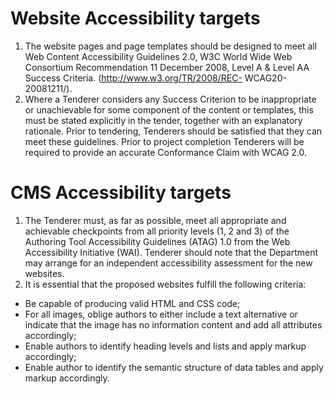 # Website Accessibility targets

1. The website pages and page templates should be designed to meet all Web Content Accessibility Guidelines 2.0, W3C World Wide Web Consortium Recommendation 11 December 2008, Level A &amp; Level AA Success Criteria. (http://www.w3.org/TR/2008/REC- WCAG20-20081211/).
2. Where a Tenderer considers any Success Criterion to be inappropriate or unachievable for some component of the content or templates, this must be stated explicitly in the tender, together with an explanatory rationale.
Prior to tendering, Tenderers should be satisfied that they can meet these guidelines. Prior to project completion Tenderers will be required to provide an accurate Conformance Claim with WCAG 2.0.

# CMS Accessibility targets

1. The Tenderer must, as far as possible, meet all appropriate and achievable checkpoints from all priority levels (1, 2 and 3) of the Authoring Tool Accessibility Guidelines (ATAG) 1.0 from the Web Accessibility Initiative (WAI).
Tenderer should note that the Department may arrange for an independent accessibility assessment for the new websites.
2. It is essential that the proposed websites fulfill the following criteria:
  - Be capable of producing valid HTML and CSS code;
  - For all images, oblige authors to either include a text alternative or indicate that the  image has no information content and add all attributes accordingly;
  - Enable authors to identify heading levels and lists and apply markup accordingly;
  - Enable author to identify the semantic structure of data tables and apply markup accordingly.
